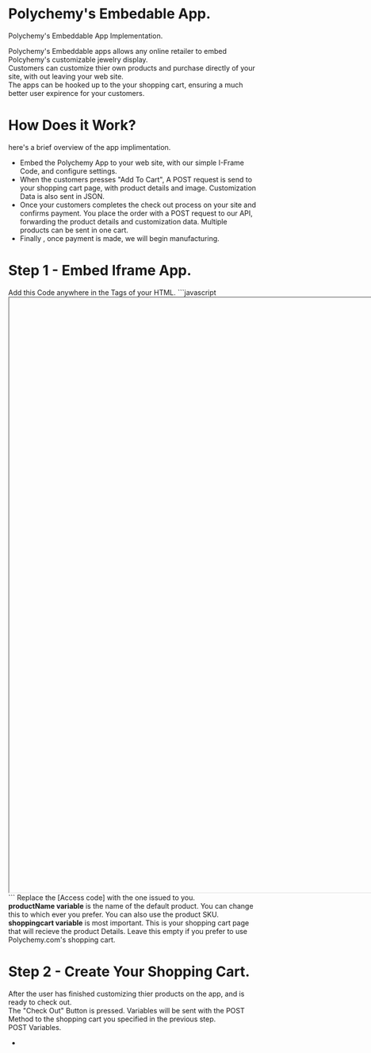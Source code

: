 # Polychemy's Embedable App.
Polychemy's Embeddable App Implementation.<br>

<p>
Polychemy's Embeddable apps allows any online retailer to embed Polcyhemy's customizable jewelry display.<br>
Customers can customize thier own products and purchase directly of your site, with out leaving your web site.<br>
The apps can be hooked up to the your shopping cart, ensuring a much better user expirence for your customers.<br>

</p>


<h1> How Does it Work? </h1>
here's a brief overview of the app implimentation.<br>

<ul>
<li>Embed the Polychemy App to your web site, with our simple I-Frame Code, and configure settings.</li>
<li>When the customers presses "Add To Cart", A POST request is send to your shopping cart page, with product details and image. Customization Data is also sent in JSON.</li>
<li>Once your customers completes the check out process on your site and confirms payment. You place the order with a POST request to our API, forwarding the product details and customization data. Multiple products can be sent in one cart.</li>
<li> Finally , once payment is made, we will begin manufacturing.</li>
</ul>

<h1>Step 1 - Embed Iframe App.</h1>
Add this Code anywhere in the <BODY></BODY> Tags of your HTML.
```javascript
<iframe src="" width="1000" height="1200" scrolling="no" id="iframeEmbed"></iframe>
<script type="text/javascript">
//Set Up variables For Embedable App.///
var USER = "[ACCESS CODE]";
var productName = "Roman Name Ring";
var shoppingcart = "http://localhost/FakeShoppingCart.php";
////////////////////////////////////////////////////////////
var Poly_embed = document.getElementById("iframeEmbed");
Poly_embed.src = "Jewelry.php?name="+productName+"&embed=true&User="+USER+"&shoppingCart="+encodeURIComponent(shoppingcart);
</script>
```
Replace the [Access code] with the one issued to you.<br>
<b>productName variable</b> is the name of the default product. You can change this to which ever you prefer. You can also use the product SKU.<br>
<b>shoppingcart variable</b> is most important. This is your shopping cart page that will recieve the product Details. Leave this empty if you prefer to use Polychemy.com's shopping cart.

<h1>Step 2 - Create Your Shopping Cart.</h1>
After the user has finished customizing thier products on the app, and is ready to check out.<br>
The "Check Out" Button is pressed. Variables will be sent with the POST Method to the shopping cart you specified in the previous step.<br>
POST Variables.<br>

<ul>

<li></li>

</ul>
